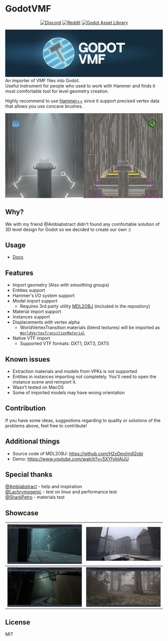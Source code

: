 # GodotVMF

<p align="center">
<a href="https://discord.gg/wtSK94fPxd" target="_blank">
<img src="https://img.shields.io/badge/Discord-%235865F2.svg?style=for-the-badge&logo=discord&logoColor=white" alt="Discord"></a>

<a href="https://www.reddit.com/r/godot/comments/1ax4b7h/godotvmf_use_valve_hammer_editor_for_level/" target="_blank">
<img src="https://img.shields.io/badge/Reddit-FF4500?style=for-the-badge&logo=reddit&logoColor=white" alt="Reddit"></a>

<a href="https://godotengine.org/asset-library/asset/2605" target="_blank">
<img src="https://img.shields.io/badge/asset_library-%23FFFFFF.svg?style=for-the-badge&logo=godot-engine" alt="Godot Asset Library"></a>
</p>

![Hero](assets/hero.jpg)
An importer of VMF files into Godot.  
Useful instrument for people who used to work with Hammer and finds it most comfortable tool for level geometry creation.  
  
Highly recommend to use [Hammer++](https://ficool2.github.io/HammerPlusPlus-Website/) since it support precised vertex data that allows you use concave brushes.

![Example](assets/example.jpg)

## Why?
We with my friend @Ambiabstract didn't found any comfortable solution of 3D level design for Godot so we decided to create our own :)

## Usage
- [Docs](docs/readme.md)

## Features
- Import geometry (Also with smoothing groups)
- Entities support
- Hammer's I/O  system support
- Model import support
  - Requires 3rd party utility [MDL2OBJ](/mdl2obj) (included in the repository)  
- Material import support
- Instances support
- Displacements with vertex alpha
	- WorldVertexTransition materials (blend textures) will be imported as [`WorldVertexTransitionMaterial`](/addons/godotvmf/shaders/WorldVertexTransitionMaterial.gd)
- Native VTF import
  - Supported VTF formats: DXT1, DXT3, DXT5

## Known issues
- Extraction materials and models from VPKs is not supported
- Entities in instances importing not completely. You'll need to open the instance scene and reimport it.
- Wasn't tested on MacOS
- Some of imported models may have wrong orientation

## Contribution
If you have some ideas, suggestions regarding to quality or solutions of the problems above, feel free to contribute!

## Additional things
- Source code of MDL2OBJ: https://github.com/H2xDev/mdl2obj
- Demo: https://www.youtube.com/watch?v=5XYfvbIAlJU

## Special thanks
[@Ambiabstract](https://github.com/Ambiabstract) - help and inspiration  
[@Lachrymogenic](https://github.com/Lachrymogenic) - test on linux and performance test  
[@SharkPetro](https://github.com/SharkPetro) - materials test  

## Showcase
|<img src="assets/showcase4.jpg" alt="Project Brutalist" width="100%"/>|<img src="assets/showcase2.jpg" alt="Half-Life 2" width="100%"/>|
|-|-|
|<img src="assets/showcase3.jpg" alt="Project Brutalist" width="100%"/>|<img src="assets/showcase1.jpg" alt="Left 4 Dead" width="100%%"/>|

## License
MIT
